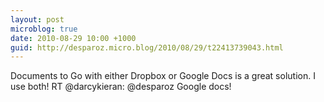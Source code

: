 ```yaml
---
layout: post
microblog: true
date: 2010-08-29 10:00 +1000
guid: http://desparoz.micro.blog/2010/08/29/t22413739043.html
---
```

Documents to Go with either Dropbox or Google Docs is a great solution. I use both! RT @darcykieran: @desparoz Google docs!
